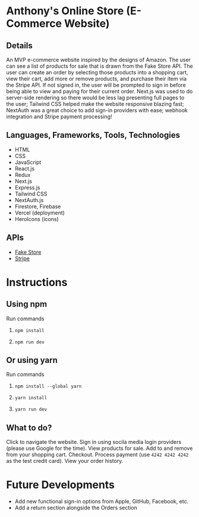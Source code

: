 # Anthony's Online Store (E-Commerce Website)

## Details

An MVP e-commerce website inspired by the designs of Amazon. The user can see a list of products for sale that is drawn from the Fake Store API. The user can create an order by selecting those products into a shopping cart, view their cart, add more or remove products, and purchase their item via the Stripe API. If not signed in, the user will be prompted to sign in before being able to view and paying for their current order. Next.js was used to do server-side rendering so there would be less lag presenting full pages to the user; Tailwind CSS helped make the website responsive blazing fast; NextAuth was a great choice to add sign-in providers with ease; webhook integration and Stripe payment processing!

## Languages, Frameworks, Tools, Technologies

- HTML
- CSS
- JavaScript
- React.js
- Redux
- Next.js
- Express.js
- Tailwind CSS
- NextAuth.js
- Firestore, Firebase
- Vercel (deployment)
- HeroIcons (icons)

## APIs

- [Fake Store](https://fakestoreapi.com)
- [Stripe](https://stripe.com)

# Instructions

## Using npm

Run commands

1. `npm install`

2. `npm run dev`

## Or using yarn

Run commands

1. `npm install --global yarn`

2. `yarn install`

3. `yarn run dev`

## What to do?

Click to navigate the website. Sign in using socila media login providers (please use Google for the time). View products for sale. Add to and remove from your shopping cart. Checkout. Process payment (use `4242 4242 4242` as the test credit card). View your order history.

# Future Developments

- Add new functional sign-in options from Apple, GitHub, Facebook, etc.
- Add a return section alongside the Orders section
